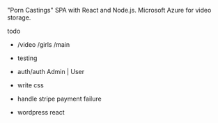 "Porn Castings" SPA with React and Node.js.
Microsoft Azure for video storage.

todo

- /video /girls /main
- testing
- auth/auth Admin | User
- write css

- handle stripe payment failure
- wordpress react
